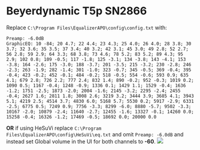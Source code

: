 # Beyerdynamic T5p SN2866
Replace `C:\Program Files\EqualizerAPO\config\config.txt` with:
```
Preamp: -6.0dB
GraphicEQ: 10 -84; 20 4.7; 22 4.4; 23 4.3; 25 4.0; 26 4.0; 28 3.8; 30 3.7; 32 3.6; 35 3.5; 37 3.4; 40 3.2; 42 3.1; 45 3.0; 49 2.8; 52 2.7; 56 2.8; 59 2.9; 64 3.3; 68 3.8; 73 4.6; 78 5.2; 83 5.2; 89 4.3; 95 2.9; 102 0.8; 109 -0.5; 117 -1.8; 125 -3.1; 134 -3.8; 143 -4.1; 153 -3.8; 164 -2.6; 175 -3.0; 188 -3.7; 201 -3.5; 215 -3.2; 230 -2.8; 246 -2.3; 263 -1.9; 282 -1.4; 301 -1.0; 323 -0.7; 345 -0.5; 369 -0.4; 395 -0.4; 423 -0.2; 452 -0.1; 484 -0.2; 518 -0.5; 554 -0.6; 593 0.9; 635 4.1; 679 2.8; 726 2.2; 777 2.4; 832 1.4; 890 -0.2; 952 -0.3; 1019 0.2; 1090 0.5; 1167 -0.4; 1248 -0.9; 1336 0.1; 1429 1.1; 1529 -0.4; 1636 -1.2; 1751 -2.5; 1873 -2.0; 2004 -1.6; 2145 -3.2; 2295 -2.4; 2455 -0.4; 2627 1.6; 2811 1.8; 3008 2.6; 3219 3.2; 3444 3.9; 3685 4.1; 3943 5.1; 4219 2.5; 4514 3.7; 4830 6.0; 5168 5.7; 5530 0.2; 5917 -2.9; 6331 -2.5; 6775 0.5; 7249 0.9; 7756 -3.3; 8299 -6.0; 8880 -5.7; 9502 -3.3; 10167 -2.0; 10879 -2.4; 11640 -2.7; 12455 -1.6; 13327 -0.1; 14260 0.0; 15258 -0.4; 16326 -1.2; 17469 -0.5; 18692 0.0; 20000 0.0
```
**OR** if using HeSuVi replace `C:\Program Files\EqualizerAPO\config\HeSuVi\eq.txt` and omit `Preamp: -6.0dB` and instead set Global volume in the UI for both channels to **-60**.
![](https://raw.githubusercontent.com/jaakkopasanen/AutoEq/master/results/Sonoma%20Model%20One/innerfidelity/onear/Beyerdynamic%20T5p%20SN2866/Beyerdynamic%20T5p%20SN2866.png)